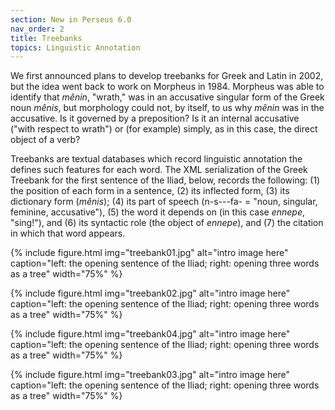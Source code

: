 ```yaml
---
section: New in Perseus 6.0
nav_order: 2
title: Treebanks
topics: Linguistic Annotation
---
```


We first announced plans to develop treebanks for Greek and Latin in 2002, but the idea went back to work on Morpheus in 1984. Morpheus was able to identify that _mênin_, "wrath," was in an accusative singular form of the Greek noun _mênis_, but morphology could not, by itself, to us why _mênin_ was in the accusative. Is it governed by a preposition? Is it an internal accusative ("with respect to wrath") or (for example) simply, as in this case, the direct object of a verb? 

Treebanks are textual databases which record linguistic annotation the defines such features for each word. The XML serialization of the Greek Treebank for the first sentence of the Iliad, below, records the following: (1) the position of each form in a sentence, (2) its inflected form, (3) its dictionary form (_mênis_); (4) its part of speech (n-s---fa- = "noun, singular, feminine, accusative"), (5) the word it depends on (in this case _ennepe_, "sing!"), and (6) its syntactic role (the object of _ennepe_), and (7) the citation in which that word appears.

{% include figure.html img="treebank01.jpg" alt="intro image here" caption="left: the opening sentence of the Iliad; right: opening three words as a tree" width="75%" %}


{% include figure.html img="treebank02.jpg" alt="intro image here" caption="left: the opening sentence of the Iliad; right: opening three words as a tree" width="75%" %}

{% include figure.html img="treebank04.jpg" alt="intro image here" caption="left: the opening sentence of the Iliad; right: opening three words as a tree" width="75%" %}


{% include figure.html img="treebank03.jpg" alt="intro image here" caption="left: the opening sentence of the Iliad; right: opening three words as a tree" width="75%" %}







